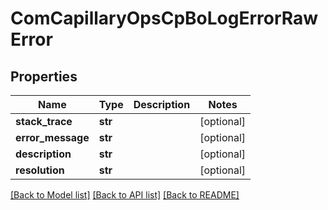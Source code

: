 # ComCapillaryOpsCpBoLogErrorRawError

## Properties
Name | Type | Description | Notes
------------ | ------------- | ------------- | -------------
**stack_trace** | **str** |  | [optional] 
**error_message** | **str** |  | [optional] 
**description** | **str** |  | [optional] 
**resolution** | **str** |  | [optional] 

[[Back to Model list]](../README.md#documentation-for-models) [[Back to API list]](../README.md#documentation-for-api-endpoints) [[Back to README]](../README.md)

